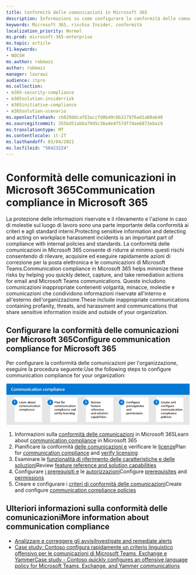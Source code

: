 ```yaml
---
title: Conformità delle comunicazioni in Microsoft 365
description: Informazioni su come configurare la conformità delle comunicazioni in Microsoft 365.
keywords: Microsoft 365, rischio Insider, conformità
localization_priority: Normal
ms.prod: microsoft-365-enterprise
ms.topic: article
f1.keywords:
- NOCSH
ms.author: robmazz
author: robmazz
manager: laurawi
audience: itpro
ms.collection:
- m365-security-compliance
- m365solution-insiderrisk
- m365initiative-compliance
- m365solution-scenario
ms.openlocfilehash: cb029ddcaf63accfd0b49c6b317976ad1a00ab40
ms.sourcegitcommit: 355bd51ab6a79d5c36a4e4f57df74ae6873eba19
ms.translationtype: MT
ms.contentlocale: it-IT
ms.lasthandoff: 03/04/2021
ms.locfileid: "50423224"
---
```

# <a name="communication-compliance-in-microsoft-365"></a><span data-ttu-id="5f7eb-104">Conformità delle comunicazioni in Microsoft 365</span><span class="sxs-lookup"><span data-stu-id="5f7eb-104">Communication compliance in Microsoft 365</span></span>

<span data-ttu-id="5f7eb-105">La protezione delle informazioni riservate e il rilevamento e l'azione in caso di molestie sul luogo di lavoro sono una parte importante della conformità ai criteri e agli standard interni.</span><span class="sxs-lookup"><span data-stu-id="5f7eb-105">Protecting sensitive information and detecting and acting on workplace harassment incidents is an important part of compliance with internal policies and standards.</span></span> <span data-ttu-id="5f7eb-106">La conformità delle comunicazioni in Microsoft 365 consente di ridurre al minimo questi rischi consentendo di rilevare, acquisire ed eseguire rapidamente azioni di correzione per la posta elettronica e le comunicazioni di Microsoft Teams.</span><span class="sxs-lookup"><span data-stu-id="5f7eb-106">Communication compliance in Microsoft 365 helps minimize these risks by helping you quickly detect, capture, and take remediation actions for email and Microsoft Teams communications.</span></span> <span data-ttu-id="5f7eb-107">Queste includono comunicazioni inappropriate contenenti volgarità, minacce, molestie e comunicazioni che condividono informazioni riservate all'interno e all'esterno dell'organizzazione.</span><span class="sxs-lookup"><span data-stu-id="5f7eb-107">These include inappropriate communications containing profanity, threats, and harassment and communications that share sensitive information inside and outside of your organization.</span></span>

## <a name="configure-communication-compliance-for-microsoft-365"></a><span data-ttu-id="5f7eb-108">Configurare la conformità delle comunicazioni per Microsoft 365</span><span class="sxs-lookup"><span data-stu-id="5f7eb-108">Configure communication compliance for Microsoft 365</span></span>

<span data-ttu-id="5f7eb-109">Per configurare la conformità delle comunicazioni per l'organizzazione, eseguire la procedura seguente:</span><span class="sxs-lookup"><span data-stu-id="5f7eb-109">Use the following steps to configure communication compliance for your organization:</span></span>

![Passaggi di conformità delle comunicazioni della soluzione di rischio Insider](../media/ir-solution-cc-steps.png)

1. <span data-ttu-id="5f7eb-111">Informazioni sulla [conformità delle comunicazioni](communication-compliance.md) in Microsoft 365</span><span class="sxs-lookup"><span data-stu-id="5f7eb-111">Learn about [communication compliance](communication-compliance.md) in Microsoft 365</span></span>
2. <span data-ttu-id="5f7eb-112">Pianificare la conformità [delle comunicazioni e](communication-compliance-plan.md) verificare le [licenze](communication-compliance-configure.md#subscriptions-and-licensing)</span><span class="sxs-lookup"><span data-stu-id="5f7eb-112">Plan for [communication compliance](communication-compliance-plan.md) and [verify licensing](communication-compliance-configure.md#subscriptions-and-licensing)</span></span>
3. <span data-ttu-id="5f7eb-113">Esaminare le [funzionalità di riferimento delle caratteristiche e delle soluzioni](communication-compliance-feature-reference.md)</span><span class="sxs-lookup"><span data-stu-id="5f7eb-113">Review [feature reference and solution capabilities](communication-compliance-feature-reference.md)</span></span>
4. <span data-ttu-id="5f7eb-114">Configurare [i prerequisiti e](communication-compliance-configure.md#step-2-required-enable-the-audit-log) le [autorizzazioni](communication-compliance-configure.md#step-1-required-enable-permissions-for-communication-compliance)</span><span class="sxs-lookup"><span data-stu-id="5f7eb-114">Configure [prerequisites](communication-compliance-configure.md#step-2-required-enable-the-audit-log) and [permissions](communication-compliance-configure.md#step-1-required-enable-permissions-for-communication-compliance)</span></span>
5. <span data-ttu-id="5f7eb-115">Creare e configurare i [criteri di conformità delle comunicazioni](communication-compliance-configure.md#step-5-required-create-a-communication-compliance-policy)</span><span class="sxs-lookup"><span data-stu-id="5f7eb-115">Create and configure [communication compliance policies](communication-compliance-configure.md#step-5-required-create-a-communication-compliance-policy)</span></span>

## <a name="more-information-about-communication-compliance"></a><span data-ttu-id="5f7eb-116">Ulteriori informazioni sulla conformità delle comunicazioni</span><span class="sxs-lookup"><span data-stu-id="5f7eb-116">More information about communication compliance</span></span>

- [<span data-ttu-id="5f7eb-117">Analizzare e correggere gli avvisi</span><span class="sxs-lookup"><span data-stu-id="5f7eb-117">Investigate and remediate alerts</span></span>](communication-compliance-investigate-remediate.md)
- [<span data-ttu-id="5f7eb-118">Case study: Contoso configura rapidamente un criterio linguistico offensivo per le comunicazioni di Microsoft Teams, Exchange e Yammer</span><span class="sxs-lookup"><span data-stu-id="5f7eb-118">Case study - Contoso quickly configures an offensive language policy for Microsoft Teams, Exchange, and Yammer communications</span></span>](communication-compliance-case-study.md)